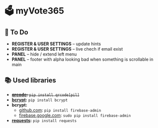 # 🗳 myVote365

## 📝 To Do

- **REGISTER & USER SETTINGS** – update hints
- **REGISTER & USER SETTINGS** – live chech if email exist
- **PANEL** – hide / extend left menu
- **PANEL** – footer with alpha looking bad when something is scrollable in main 

## 📚 Used libraries

- ~~**[qrcode](https://pypi.org/project/qrcode/):** `pip install qrcode[pil]`~~
- **[bcrypt](https://pypi.org/project/bcrypt/):** `pip install bcrypt`
- **bcrypt:**
  - [github.com](https://github.com/firebase/firebase-admin-python): `pip install firebase-admin`
  - [firebase.google.com](https://firebase.google.com/docs/admin/setup/): `sudo pip install firebase-admin`
- **[requests](https://pypi.org/project/bcrypt/):** `pip install requests`
